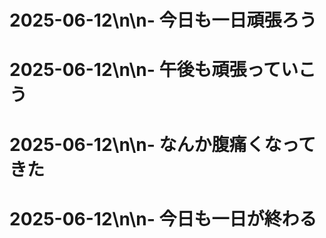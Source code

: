 # 2025-06-12\n\n- 今日も一日頑張ろう
# 2025-06-12\n\n- 午後も頑張っていこう
# 2025-06-12\n\n- なんか腹痛くなってきた
# 2025-06-12\n\n- 今日も一日が終わる
